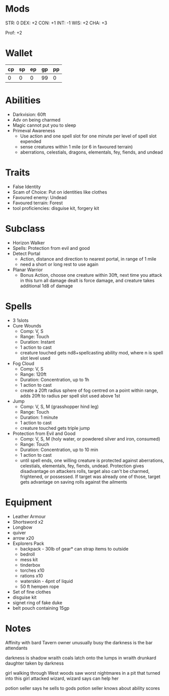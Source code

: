 # Mods
STR: 0
DEX: +2
CON: +1
INT: -1
WIS: +2
CHA: +3

Prof: +2

# Wallet
cp|sp|ep|gp|pp
---|---|---|---|---
0|0|0|99|0

# Abilities
- Darkvision: 60ft
- Adv on being charmed
- Magic cannot put you to sleep
- Primeval Awareness
	- Use action and one spell slot for one minute per level of spell slot expended
	- sense creatures within 1 mile (or 6 in favoured terrain)
	- aberrations, celestials, dragons, elementals, fey, fiends, and undead

# Traits
- False Identity
- Scam of Choice: Put on identities like clothes
- Favoured enemy: Undead
- Favoured terrain: Forest
- tool proficiencies: disguise kit, forgery kit

# Subclass
- Horizon Walker
- Spells: Protection from evil and good
- Detect Portal
	- Action, distance and direction to nearest portal, in range of 1 mile
	- need a short or long rest to use again
- Planar Warrior
	- Bonus Action, choose one creature within 30ft, next time you attack in this turn all damage dealt is force damage, and creature takes additional 1d8 of damage

# Spells
- 3 1slots
- Cure Wounds
	- Comp: V, S
	- Range: Touch
	- Duration: Instant
	- 1 action to cast
	- creature touched gets nd8+spellcasting ability mod, where n is spell slot level used
- Fog Cloud
	- Comp: V, S
	- Range: 120ft
	- Duration: Concentration, up to 1h
	- 1 action to cast
	- create a 20ft radius sphere of fog centred on a point within range, adds 20ft to radius per spell slot used above 1st
- Jump
	- Comp: V, S, M (grasshopper hind leg)
	- Range: Touch
	- Duration: 1 minute
	- 1 action to cast
	- creature touched gets triple jump 
- Protection from Evil and Good
	- Comp: V, S, M (holy water, or powdered silver and iron, consumed)
	- Range: Touch
	- Duration: Concentration, up to 10 min
	- 1 action to cast
	- until spell ends, one willing creature is protected against aberrations, celestials, elementals, fey, fiends, undead. Protection gives disadvantage on attackers rolls, target also can't be charmed, frightened, or possessed. If target was already one of those, target gets advantage on saving rolls against the ailments

# Equipment
- Leather Armour
- Shortsword x2
- Longbow
- quiver
- arrow x20
- Explorers Pack
	- backpack - 30lb of gear* can strap items to outside
	- bedroll 
	- mess kit 
	- tinderbox 
	- torches x10 
	- rations x10 
	- waterskin - 4pnt of liquid
	- 50 ft hempen rope
- Set of fine clothes
- disguise kit
- signet ring of fake duke
- belt pouch containing 15gp

# Notes
Affinity with bard
Tavern owner unusually busy
the darkness is the bar attendants

darkness is shadow wraith
coals latch onto the lumps in wraith
drunkard daughter taken by darkness

girl walking through West woods
saw worst nightmares in a pit that turned into this
girl attacked wizard, wizard says can help her



potion seller says he sells to gods
potion seller knows about ability scores
